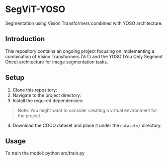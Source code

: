 # SegViT-YOSO

Segmentation using Vision Transformers combined with YOSO architecture.

## Introduction

This repository contains an ongoing project focusing on implementing a combination of Vision Transformers (ViT) and the YOSO (You Only Segment Once) architecture for image segmentation tasks. 

## Setup

1. Clone this repository:
2. Navigate to the project directory: 
3. Install the required dependencies:
> Note: You might want to consider creating a virtual environment for the project.

4. Download the COCO dataset and place it under the `datasets/` directory.

## Usage

To train the model:
python src/train.py


